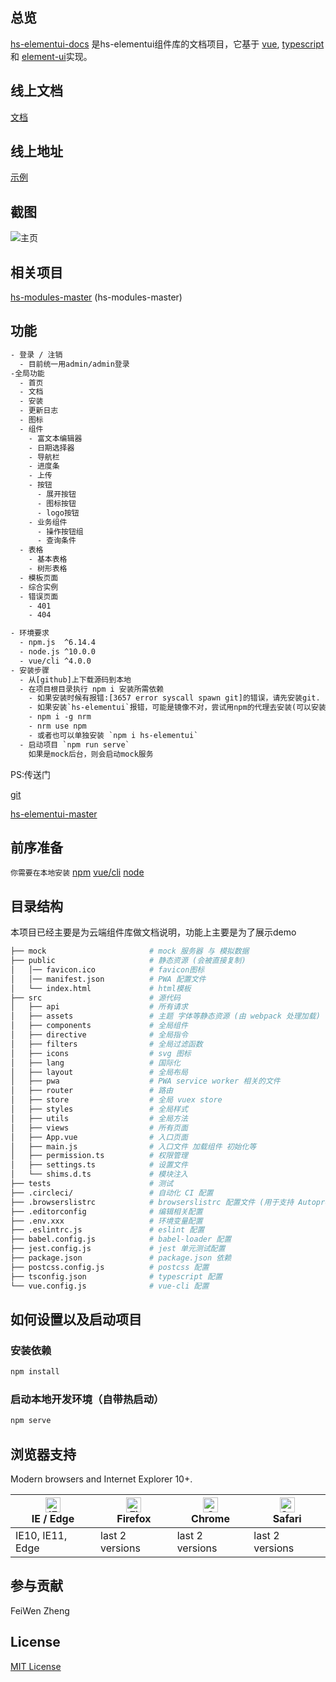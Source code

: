 ## 总览

[hs-elementui-docs](https://github.com/zhengfeiwen/hs-elementui-docs) 是hs-elementui组件库的文档项目，它基于 [vue](https://github.com/vuejs/vue), [typescript](https://www.typescriptlang.org/) 和 [element-ui](https://github.com/ElemeFE/element)实现。

## 线上文档

[文档](https://github.com/zhengfeiwen/hs-elementui-docs/blob/main/README.md)

## 线上地址

[示例](https://github.com/zhengfeiwen/hs-elementui-docs)

## 截图

![主页](https://github.com/zhengfeiwen/hs-do-you-know/blob/main/demo.png)

## 相关项目

[hs-modules-master](https://github.com/zhengfeiwen/hs-elementui-master) (hs-modules-master)

## 功能

```txt
- 登录 / 注销
  - 目前统一用admin/admin登录
-全局功能
  - 首页
  - 文档
  - 安装
  - 更新日志
  - 图标
  - 组件
    - 富文本编辑器
    - 日期选择器
    - 导航栏
    - 进度条
    - 上传
    - 按钮
      - 展开按钮
      - 图标按钮
      - logo按钮
    - 业务组件
      - 操作按钮组
      - 查询条件
  - 表格
    - 基本表格
    - 树形表格
  - 模板页面
  - 综合实例
  - 错误页面
    - 401
    - 404

- 环境要求
  - npm.js  ^6.14.4
  - node.js ^10.0.0
  - vue/cli ^4.0.0
- 安装步骤
  - 从[github]上下载源码到本地
  - 在项目根目录执行 npm i 安装所需依赖
    - 如果安装时候有报错:[3657 error syscall spawn git]的错误，请先安装git.
    - 如果安装`hs-elementui`报错，可能是镜像不对，尝试用npm的代理去安装(可以安装nrm去管理代理)
    - npm i -g nrm 
    - nrm use npm
    - 或者也可以单独安装 `npm i hs-elementui`
  - 启动项目 `npm run serve`
    如果是mock后台，则会启动mock服务
```
PS:传送门

  [git](https://npm.taobao.org/mirrors/git-for-windows/v2.29.2.windows.1/Git-2.29.2-64-bit.exe)
  
  [hs-elementui-master](https://github.com/zhengfeiwen/hs-elementui-master)
## 前序准备

`你需要在本地安装` [npm](https://www.runoob.com/nodejs/nodejs-npm.html) [vue/cli](https://cli.vuejs.org/zh/guide/installation.html) [node](https://www.runoob.com/nodejs/nodejs-install-setup.html)

## 目录结构

本项目已经主要是为云端组件库做文档说明，功能上主要是为了展示demo

```bash
├── mock                       # mock 服务器 与 模拟数据
├── public                     # 静态资源 (会被直接复制)
│   │── favicon.ico            # favicon图标
│   │── manifest.json          # PWA 配置文件
│   └── index.html             # html模板
├── src                        # 源代码
│   ├── api                    # 所有请求
│   ├── assets                 # 主题 字体等静态资源 (由 webpack 处理加载)
│   ├── components             # 全局组件
│   ├── directive              # 全局指令
│   ├── filters                # 全局过滤函数
│   ├── icons                  # svg 图标
│   ├── lang                   # 国际化
│   ├── layout                 # 全局布局
│   ├── pwa                    # PWA service worker 相关的文件
│   ├── router                 # 路由
│   ├── store                  # 全局 vuex store
│   ├── styles                 # 全局样式
│   ├── utils                  # 全局方法
│   ├── views                  # 所有页面
│   ├── App.vue                # 入口页面
│   ├── main.js                # 入口文件 加载组件 初始化等
│   ├── permission.ts          # 权限管理
│   ├── settings.ts            # 设置文件
│   └── shims.d.ts             # 模块注入
├── tests                      # 测试
├── .circleci/                 # 自动化 CI 配置
├── .browserslistrc            # browserslistrc 配置文件 (用于支持 Autoprefixer)
├── .editorconfig              # 编辑相关配置
├── .env.xxx                   # 环境变量配置
├── .eslintrc.js               # eslint 配置
├── babel.config.js            # babel-loader 配置
├── jest.config.js             # jest 单元测试配置
├── package.json               # package.json 依赖
├── postcss.config.js          # postcss 配置
├── tsconfig.json              # typescript 配置
└── vue.config.js              # vue-cli 配置
```

## 如何设置以及启动项目

### 安装依赖

```bash
npm install
```

### 启动本地开发环境（自带热启动）

```bash
npm serve
```

## 浏览器支持

Modern browsers and Internet Explorer 10+.

| [<img src="https://raw.githubusercontent.com/alrra/browser-logos/master/src/edge/edge_48x48.png" alt="IE / Edge" width="24px" height="24px" />](http://godban.github.io/browsers-support-badges/)</br>IE / Edge | [<img src="https://raw.githubusercontent.com/alrra/browser-logos/master/src/firefox/firefox_48x48.png" alt="Firefox" width="24px" height="24px" />](http://godban.github.io/browsers-support-badges/)</br>Firefox | [<img src="https://raw.githubusercontent.com/alrra/browser-logos/master/src/chrome/chrome_48x48.png" alt="Chrome" width="24px" height="24px" />](http://godban.github.io/browsers-support-badges/)</br>Chrome | [<img src="https://raw.githubusercontent.com/alrra/browser-logos/master/src/safari/safari_48x48.png" alt="Safari" width="24px" height="24px" />](http://godban.github.io/browsers-support-badges/)</br>Safari |
| --------- | --------- | --------- | --------- |
| IE10, IE11, Edge| last 2 versions| last 2 versions| last 2 versions

## 参与贡献

FeiWen Zheng

## License

[MIT License](https://github.com/zhengfeiwen/hs-elementui-docs/blob//blob/master/LICENSE)
